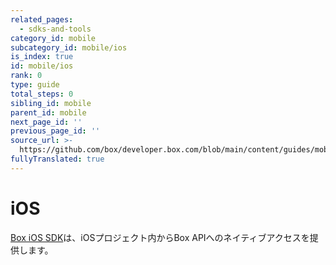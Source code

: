 ```yaml
---
related_pages:
  - sdks-and-tools
category_id: mobile
subcategory_id: mobile/ios
is_index: true
id: mobile/ios
rank: 0
type: guide
total_steps: 0
sibling_id: mobile
parent_id: mobile
next_page_id: ''
previous_page_id: ''
source_url: >-
  https://github.com/box/developer.box.com/blob/main/content/guides/mobile/ios/index.md
fullyTranslated: true
---
```

# iOS

[Box iOS SDK][ios-sdk]は、iOSプロジェクト内からBox APIへのネイティブアクセスを提供します。

[ios-sdk]: https://github.com/box/box-ios-sdk
